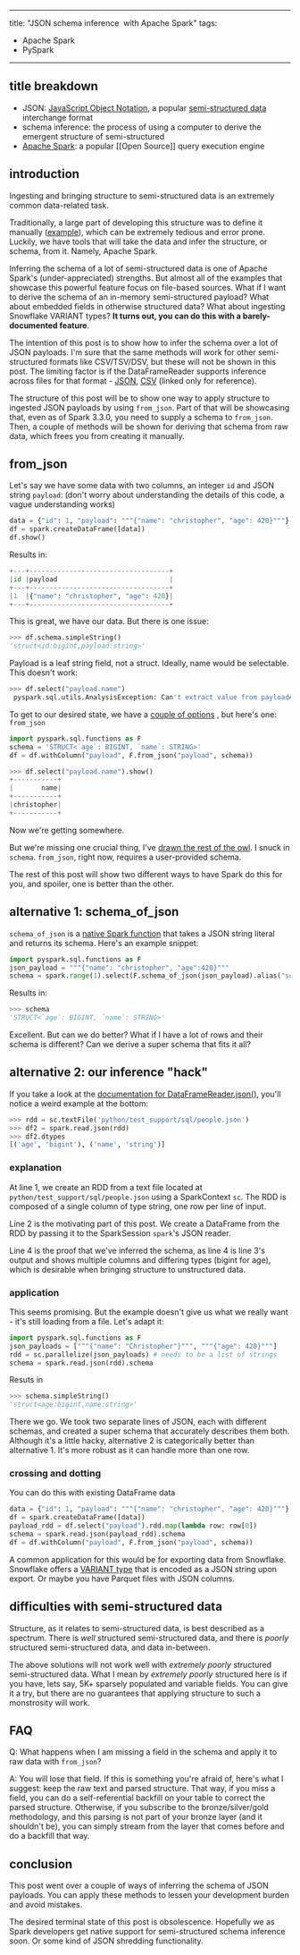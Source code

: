 
---
title: "JSON schema inference  with Apache Spark"
tags:
- Apache Spark
- PySpark
---

## title breakdown

- JSON: [JavaScript Object Notation](https://www.json.org/json-en.html), a popular [semi-structured data](https://en.wikipedia.org/wiki/Semi-structured_data) interchange format 
- schema inference: the process of using a computer to derive the emergent structure of semi-structured
- [Apache Spark](https://spark.apache.org/): a popular [[Open Source]] query execution engine

## introduction

Ingesting and bringing structure to semi-structured data is an extremely common data-related task. 

Traditionally, a large part of developing this structure was to define it manually ([example](https://sparkbyexamples.com/pyspark/pyspark-structtype-and-structfield/)), which can be extremely tedious and error prone. Luckily, we have tools that will take the data and infer the structure, or schema, from it. Namely, Apache Spark.

Inferring the schema of a lot of semi-structured data is one of Apache Spark's (under-appreciated) strengths. But almost all of the examples that showcase this powerful feature focus on file-based sources. What if I want to derive the schema of an in-memory semi-structured payload? What about embedded fields in otherwise structured data? What about ingesting Snowflake VARIANT types? **It turns out, you can do this with a barely-documented feature**. 

The intention of this post is to show how to infer the schema over a lot of JSON payloads. I'm sure that the same methods will work for other semi-structured formats like CSV/TSV/DSV, but these will not be shown in this post. The limiting factor is if the DataFrameReader supports inference across files for that format - [JSON](https://github.com/apache/spark/blob/master/sql/catalyst/src/main/scala/org/apache/spark/sql/catalyst/json/JsonInferSchema.scala), [CSV](https://github.com/apache/spark/blob/master/sql/catalyst/src/main/scala/org/apache/spark/sql/catalyst/csv/CSVInferSchema.scala) (linked only for reference).

The structure of this post will be to show one way to apply structure to ingested JSON payloads by using `from_json`. Part of that will be showcasing that, even as of Spark 3.3.0, you need to supply a schema to `from_json`. Then, a couple of methods will be shown for deriving that schema from raw data, which frees you from creating it manually.


## from_json

Let's say we have some data with two columns, an integer `id` and JSON string `payload`:
(don't worry about understanding the details of this code, a vague understanding works)
```python
data = {"id": 1, "payload": """{"name": "christopher", "age": 420}"""}
df = spark.createDataFrame([data])
df.show()
```

Results in:
```python
+---+-----------------------------------+
|id |payload                            |
+---+-----------------------------------+
|1  |{"name": "christopher", "age": 420}|
+---+-----------------------------------+
```

This is great, we have our data. But there is one issue:
```python
>>> df.schema.simpleString()
'struct<id:bigint,payload:string>'
```

Payload is a leaf string field, not a struct. Ideally, name would be selectable. This doesn't work:
```python
>>> df.select("payload.name")
 pyspark.sql.utils.AnalysisException: Can't extract value from payload#53: need struct type but got string
```

To get to our desired state, we have a [couple of options](https://spark.apache.org/docs/latest/api/python/reference/pyspark.sql/api/pyspark.sql.functions.get_json_object.html#pyspark.sql.functions.get_json_object) , but here's one: `from_json`
```python
import pyspark.sql.functions as F
schema = 'STRUCT<`age`: BIGINT, `name`: STRING>'
df = df.withColumn("payload", F.from_json("payload", schema))
```

```python
>>> df.select("payload.name").show()
+-----------+
|       name|
+-----------+
|christopher|
+-----------+
```

Now we're getting somewhere.

But we're missing one crucial thing, I've [drawn the rest of the owl](https://i.kym-cdn.com/photos/images/original/000/572/078/d6d.jpg). I snuck in `schema`. `from_json`, right now, requires a user-provided schema. 

The rest of this post will show two different ways to have Spark do this for you, and spoiler, one is better than the other. 

## alternative 1: schema_of_json

`schema_of_json` is a [native Spark function](https://spark.apache.org/docs/latest/api/python/reference/pyspark.sql/api/pyspark.sql.functions.schema_of_json.html) that takes a JSON string literal and returns its schema.  Here's an example snippet:

```python
import pyspark.sql.functions as F
json_payload = """{"name": "christopher", "age":420}"""
schema = spark.range(1).select(F.schema_of_json(json_payload).alias("schema")).collect()[0]["schema"]
```

Results in:

```python
>>> schema                                                                      
'STRUCT<`age`: BIGINT, `name`: STRING>'
```

Excellent. But can we do better? What if I have a lot of rows and their schema is different? Can we derive a super schema that fits it all?

## alternative 2: our inference "hack"

If you take a look at the [documentation for DataFrameReader.json()](https://spark.apache.org/docs/latest/api/python/reference/pyspark.sql/api/pyspark.sql.DataFrameReader.json.html#pyspark.sql.DataFrameReader.json), you'll notice a weird example at the bottom:

```python
>>> rdd = sc.textFile('python/test_support/sql/people.json')
>>> df2 = spark.read.json(rdd) 
>>> df2.dtypes 
[('age', 'bigint'), ('name', 'string')]
```

### explanation

At line 1, we create an RDD from a text file located at `python/test_support/sql/people.json` using a SparkContext `sc`. The RDD is composed of a single column of type string, one row per line of input.

Line 2 is the motivating part of this post. We create a DataFrame from the RDD by passing it to the SparkSession `spark`'s JSON reader.

Line 4 is the proof that we've inferred the schema, as line 4 is line 3's output and shows multiple columns and differing types (bigint for age), which is desirable when bringing structure to unstructured data.

### application

This seems promising. But the example doesn't give us what we really want - it's still loading from a file. Let's adapt it:

```python
import pyspark.sql.functions as F
json_payloads = ["""{"name": "Christopher"}""", """{"age": 420}"""]
rdd = sc.parallelize(json_payloads) # needs to be a list of strings
schema = spark.read.json(rdd).schema
```

Resuts in
```python
>>> schema.simpleString()
'struct<age:bigint,name:string>'
```

There we go. We took two separate lines of JSON, each with different schemas, and created a super schema that accurately describes them both. Although it's a little hacky, alternative 2 is categorically better than alternative 1. It's more robust as it can handle more than one row.

### crossing and dotting

You can do this with existing DataFrame data

```python
data = {"id": 1, "payload": """{"name": "christopher", "age": 420}"""}
df = spark.createDataFrame([data])
payload_rdd = df.select("payload").rdd.map(lambda row: row[0])
schema = spark.read.json(payload_rdd).schema
df = df.withColumn("payload", F.from_json("payload", schema))
```

A common application for this would be for exporting data from Snowflake. Snowflake offers a [VARIANT type](https://docs.snowflake.com/en/sql-reference/data-types-semistructured.html#variant) that is encoded as a JSON string upon export. Or maybe you have Parquet files with JSON columns.

## difficulties with semi-structured data

Structure, as it relates to semi-structured data, is best described as a spectrum. There is _well_ structured semi-structured data, and there is _poorly_ structured semi-structured data, and data in-between.

The above solutions will not work well with _extremely poorly_ structured semi-structured data. What I mean by _extremely poorly_ structured here is if you have, lets say, 5K+ sparsely populated and variable fields. You can give it a try, but there are no guarantees that applying structure to such a monstrosity will work.

## FAQ

Q: What happens when I am missing a field in the schema and apply it to raw data with `from_json`?

A: You will lose that field. If this is something you're afraid of, here's what I suggest: keep the raw text and parsed structure. That way, if you miss a field, you can do a self-referential backfill on your table to correct the parsed structure. Otherwise, if you subscribe to the bronze/silver/gold methodology, and this parsing is not part of your bronze layer (and it shouldn't be), you can simply stream from the layer that comes before and do a backfill that way.

## conclusion

This post went over a couple of ways of inferring the schema of JSON payloads. You can apply these methods to lessen your development burden and avoid mistakes.

The desired terminal state of this post is obsolescence. Hopefully we as Spark developers  get native support for semi-structured schema inference soon. Or some kind of JSON shredding functionality.